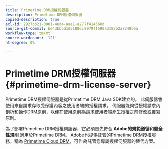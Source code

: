 ```yaml
---
title: Primetime DRM授權伺服器
description: Primetime DRM授權伺服器
copied-description: true
exl-id: 2927bb21-0001-46d4-aae1-a277f414560d
source-git-commit: be43bbbd1051886c8979ff590a3197b2a7249b6a
workflow-type: tm+mt
source-wordcount: '121'
ht-degree: 0%

---
```


# Primetime DRM授權伺服器 {#primetime-drm-license-server}

Primetime DRM授權伺服器是從Primetime DRM Java SDK建立的。 此伺服器會使用來自請求存取受保護內容之使用者端的授權請求。 伺服器能夠從授權請求內剖析和操作DRM原則，以便在使用原則為請求使用者端產生授權之前修改或覆寫原則。

為了部署Primetime DRM授權伺服器，它必須首先符合 **Adobe的規範遵循和健全性規則** 適用於Primetime DRM。 Adobe也提供託管的Primetime DRM授權服務，稱為 [Primetime Cloud DRM](../cloud-quick-start/whats-included.md)，可作為託管您專屬授權伺服器的替代方案。
